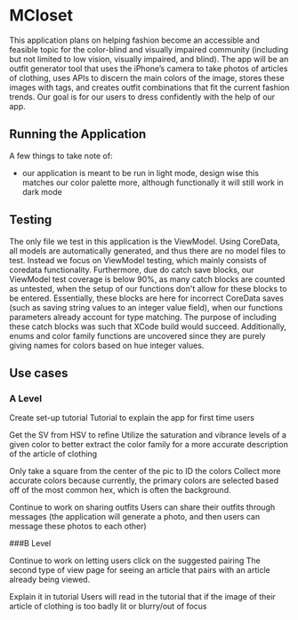 #  MCloset

This application plans on helping fashion become an accessible and feasible topic for the color-blind and visually impaired community (including but not limited to low vision, visually impaired, and blind). The app will be an outfit generator tool that uses the iPhone’s camera to take photos of articles of clothing, uses APIs to discern the main colors of the image, stores these images with tags, and creates outfit combinations that fit the current fashion trends. Our goal is for our users to dress confidently with the help of our app.

## Running the Application

A few things to take note of:

- our application is meant to be run in light mode, design wise this matches our color palette more, although functionally it will still work in dark mode

## Testing

The only file we test in this application is the ViewModel. Using CoreData, all models are automatically generated, and thus there are no model files to test. Instead we focus on ViewModel testing, which mainly consists of coredata functionality. Furthermore, due do catch save blocks, our ViewModel test coverage is below 90%, as many catch blocks are counted as untested, when the setup of our functions don't allow for these blocks to be entered. Essentially, these blocks are here for incorrect CoreData saves (such as saving string values to an integer value field), when our functions parameters already account for type matching. The purpose of including these catch blocks was such that XCode build would succeed. Additionally, enums and color family functions are uncovered since they are purely giving names for colors based on hue integer values. 




## Use cases
### A Level
Create set-up tutorial
Tutorial to explain the app for first time users


Get the SV from HSV to refine
Utilize the saturation and vibrance levels of a given color to better extract the color family for a more accurate description of the article of clothing


Only take a square from the center of the pic to ID the colors
Collect more accurate colors because currently, the primary colors are selected based off of the most common hex, which is often the background.


Continue to work on sharing outfits
Users can share their outfits through messages (the application will generate a photo, and then users can message these photos to each other)

###B Level

Continue to work on letting users click on the suggested pairing
The second type of view page for seeing an article that pairs with an article already being viewed. 


Explain it in tutorial
Users will read in the tutorial that if the image of their article of clothing is too badly lit or blurry/out of focus
